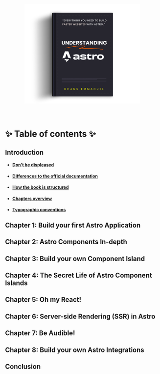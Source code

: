 <h1 align="center">
  <a target="_blank" href="http://ohans.me/understanding-astro">
    <img src="images/book-cover.png" alt="Understanding Astro book cover" title="Understanding Astro" width="75%">
  </a>
</h1>

<br />

# ✨ Table of contents ✨

## Introduction

- #### [Don't be displeased](https://github.com/understanding-astro/understanding-astro-book/blob/master/preface.md#dont-be-displeased)
- #### [Differences to the official documentation](https://github.com/understanding-astro/understanding-astro-book/blob/master/preface.md#differences-to-the-official-documentation)

- #### [How the book is structured](https://github.com/understanding-astro/understanding-astro-book/blob/master/preface.md#how-the-book-is-structured)
- #### [Chapters overview](https://github.com/understanding-astro/understanding-astro-book/blob/master/preface.md#chapter-overview)

- #### [Typographic conventions](https://github.com/understanding-astro/understanding-astro-book/blob/master/preface.md#typographic-conventions)

## Chapter 1: Build your first Astro Application

## Chapter 2: Astro Components In-depth

## Chapter 3: Build your own Component Island

## Chapter 4: The Secret Life of Astro Component Islands

## Chapter 5: Oh my React!

## Chapter 6: Server-side Rendering (SSR) in Astro

## Chapter 7: Be Audible!

## Chapter 8: Build your own Astro Integrations

## Conclusion
